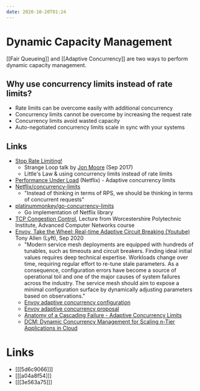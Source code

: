 ```yaml
---
date: 2020-10-20T01:24
---
```


# Dynamic Capacity Management

[[Fair Queueing]] and [[Adaptive Concurrency]] are two ways to perform dynamic capacity management. 

## Why use concurrency limits instead of rate limits?
  - Rate limits can be overcome easily with additional concurrency
  - Concurrency limits cannot be overcome by increasing the request rate
  - Concurrency limits avoid wasted capacity 
  - Auto-negotiated concurrency limits scale in sync with your systems


## Links
- [Stop Rate Limiting!](https://thestrangeloop.com/2017/stop-rate-limiting-capacity-management-done-right.html)
  - Strange Loop talk by [Jon Moore](https://blog.jonm.dev) (Sep 2017) 
  - Little's Law & using concurrency limits instead of rate limits
- [Performance Under Load](https://medium.com/@NetflixTechBlog/performance-under-load-3e6fa9a60581) (Netflix) - Adaptive concurrency limits
- [Netflix/concurrency-limits](https://github.com/Netflix/concurrency-limits)
  - "Instead of thinking in terms of RPS, we should be thinking in terms of concurrent requests"
- [platinummonkey/go-concurrency-limits](https://github.com/platinummonkey/go-concurrency-limits)
  - Go implementation of Netflix library 
- [TCP Congestion Control](https://web.cs.wpi.edu/~rek/Undergrad_Nets/B07/TCP_Congestion_Control.pdf), Lecture from Worcestershire Polytechnic Institute, Advanced Computer Networks course
- [Envoy, Take the Wheel: Real-time Adaptive Circuit Breaking (Youtube)](https://www.youtube.com/watch?v=CQvmSXlnyeQ) Tony Allen (Lyft), Sep 2020
  - "Modern service mesh deployments are equipped with hundreds of tunables, such as timeouts and circuit breakers. Finding ideal initial values requires deep technical expertise. Workloads change over time, requiring regular effort to re-tune stale parameters. As a consequence, configuration errors have become a source of operational toil and one of the major causes of system failures across the industry. The service mesh should aim to expose a minimal configuration surface by dynamically adjusting parameters based on observations."
  - [Envoy adaptive concurrency configuration](https://www.envoyproxy.io/docs/envoy/latest/configuration/http/http_filters/adaptive_concurrency_filter)
  - [Envoy adaptive concurrency proposal](https://github.com/envoyproxy/envoy/issues/7789)
  - [Anatomy of a Cascading Failure - Adaptive Concurrency Limits](https://www.datadoghq.com/videos/the-anatomy-of-a-cascading-failure-n26/#adaptive-concurrency-limits)
  - [DCM: Dynamic Concurrency Management for Scaling n-Tier Applications in Cloud](http://www.sis.pitt.edu/bpalan/papers/DCM-ICDCS2017.pdf)

# Links
- [[[5d6c9066]]]
- [[[a04a8f54]]]
- [[[3e563a75]]]
